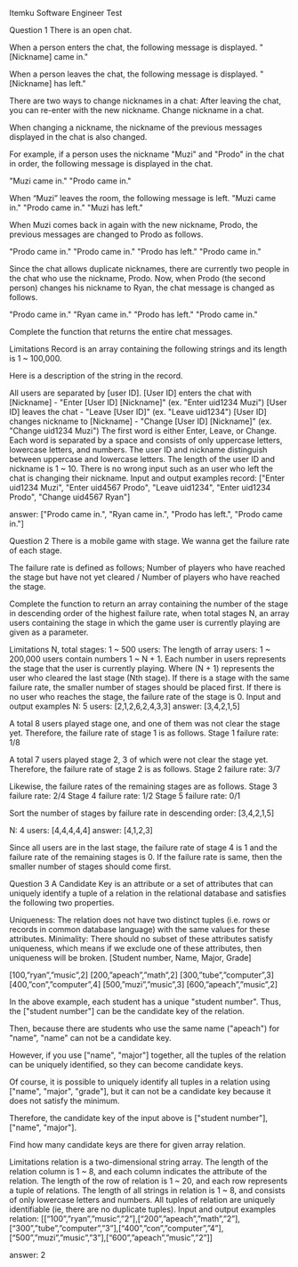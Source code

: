 Itemku Software Engineer Test

Question 1
There is an open chat.

When a person enters the chat, the following message is displayed. "[Nickname] came in."

When a person leaves the chat, the following message is displayed. "[Nickname] has left."

There are two ways to change nicknames in a chat: After leaving the chat, you can re-enter with the new nickname. Change nickname in a chat.

When changing a nickname, the nickname of the previous messages displayed in the chat is also changed.

For example, if a person uses the nickname "Muzi" and "Prodo" in the chat in order, the following message is displayed in the chat.

"Muzi came in." "Prodo came in."

When “Muzi” leaves the room, the following message is left. "Muzi came in." "Prodo came in." "Muzi has left."

When Muzi comes back in again with the new nickname, Prodo, the previous messages are changed to Prodo as follows.

"Prodo came in." "Prodo came in." "Prodo has left." "Prodo came in."

Since the chat allows duplicate nicknames, there are currently two people in the chat who use the nickname, Prodo. Now, when Prodo (the second person) changes his nickname to Ryan, the chat message is changed as follows.

"Prodo came in." "Ryan came in." "Prodo has left." "Prodo came in."

Complete the function that returns the entire chat messages.

Limitations
Record is an array containing the following strings and its length is 1 ~ 100,000.

Here is a description of the string in the record.

All users are separated by [user ID].
[User ID] enters the chat with [Nickname] - "Enter [User ID] [Nickname]" (ex. "Enter uid1234 Muzi")
[User ID] leaves the chat - "Leave [User ID]" (ex. "Leave uid1234")
[User ID] changes nickname to [Nickname] - "Change [User ID] [Nickname]" (ex. "Change uid1234 Muzi")
The first word is either Enter, Leave, or Change.
Each word is separated by a space and consists of only uppercase letters, lowercase letters, and numbers.
The user ID and nickname distinguish between uppercase and lowercase letters.
The length of the user ID and nickname is 1 ~ 10.
There is no wrong input such as an user who left the chat is changing their nickname.
Input and output examples
record: ["Enter uid1234 Muzi", "Enter uid4567 Prodo", "Leave uid1234", "Enter uid1234 Prodo", "Change uid4567 Ryan"]

answer: ["Prodo came in.", "Ryan came in.", "Prodo has left.", "Prodo came in."]

Question 2
There is a mobile game with stage. We wanna get the failure rate of each stage.

The failure rate is defined as follows; Number of players who have reached the stage but have not yet cleared / Number of players who have reached the stage.

Complete the function to return an array containing the number of the stage in descending order of the highest failure rate, when total stages N, an array users containing the stage in which the game user is currently playing are given as a parameter.

Limitations
N, total stages: 1 ~ 500
users: The length of array users: 1 ~ 200,000 users contain numbers 1 ~ N + 1.
Each number in users represents the stage that the user is currently playing.
Where (N + 1) represents the user who cleared the last stage (Nth stage).
If there is a stage with the same failure rate, the smaller number of stages should be placed first.
If there is no user who reaches the stage, the failure rate of the stage is 0.
Input and output examples
N: 5 users: [2,1,2,6,2,4,3,3] answer: [3,4,2,1,5]

A total 8 users played stage one, and one of them was not clear the stage yet. Therefore, the failure rate of stage 1 is as follows. Stage 1 failure rate: 1/8

A total 7 users played stage 2, 3 of which were not clear the stage yet. Therefore, the failure rate of stage 2 is as follows. Stage 2 failure rate: 3/7

Likewise, the failure rates of the remaining stages are as follows. Stage 3 failure rate: 2/4 Stage 4 failure rate: 1/2 Stage 5 failure rate: 0/1

Sort the number of stages by failure rate in descending order: [3,4,2,1,5]

N: 4 users: [4,4,4,4,4] answer: [4,1,2,3]

Since all users are in the last stage, the failure rate of stage 4 is 1 and the failure rate of the remaining stages is 0. If the failure rate is same, then the smaller number of stages should come first.

Question 3
A Candidate Key is an attribute or a set of attributes that can uniquely identify a tuple of a relation in the relational database and satisfies the following two properties.

Uniqueness: The relation does not have two distinct tuples (i.e. rows or records in common database language) with the same values for these attributes.
Minimality: There should no subset of these attributes satisfy uniqueness, which means if we exclude one of these attributes, then uniqueness will be broken.
[Student number, Name, Major, Grade]

[100,”ryan”,”music”,2] [200,”apeach”,”math”,2] [300,”tube”,”computer”,3] [400,”con”,”computer”,4] [500,”muzi”,”music”,3] [600,”apeach”,”music”,2]

In the above example, each student has a unique "student number". Thus, the ["student number"] can be the candidate key of the relation.

Then, because there are students who use the same name ("apeach") for "name", "name" can not be a candidate key.

However, if you use ["name", "major"] together, all the tuples of the relation can be uniquely identified, so they can become candidate keys.

Of course, it is possible to uniquely identify all tuples in a relation using ["name", "major", "grade"], but it can not be a candidate key because it does not satisfy the minimum.

Therefore, the candidate key of the input above is ["student number"], ["name", "major"].

Find how many candidate keys are there for given array relation.

Limitations
relation is a two-dimensional string array.
The length of the relation column is 1 ~ 8, and each column indicates the attribute of the relation.
The length of the row of relation is 1 ~ 20, and each row represents a tuple of relations.
The length of all strings in relation is 1 ~ 8, and consists of only lowercase letters and numbers.
All tuples of relation are uniquely identifiable (ie, there are no duplicate tuples).
Input and output examples
relation: [[“100”,”ryan”,”music”,”2”],[“200”,”apeach”,”math”,”2”],[“300”,”tube”,”computer”,”3”],[“400”,”con”,”computer”,”4”],[“500”,”muzi”,”music”,”3”],[“600”,”apeach”,”music”,”2”]]

answer: 2